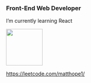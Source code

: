 ###  


<!-- 
Does this show up?

-->

### Front-End Web Developer

I’m currently learning React

<img src='https://user-images.githubusercontent.com/5713670/87202985-820dcb80-c2b6-11ea-9f56-7ec461c497c3.gif' width='100'>





https://leetcode.com/matthope1/
